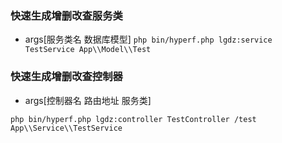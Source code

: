 ### 快速生成增删改查服务类
- args[服务类名 数据库模型]
`php bin/hyperf.php lgdz:service TestService App\\Model\\Test`

### 快速生成增删改查控制器
- args[控制器名 路由地址 服务类]

`php bin/hyperf.php lgdz:controller TestController /test App\\Service\\TestService`